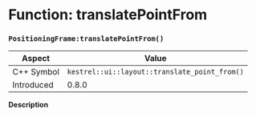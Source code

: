 
# Function: translatePointFrom
### `PositioningFrame:translatePointFrom()`

| Aspect | Value |
| --- | --- |
| C++ Symbol | `kestrel::ui::layout::translate_point_from()` |
| Introduced | 0.8.0 |

**Description**


